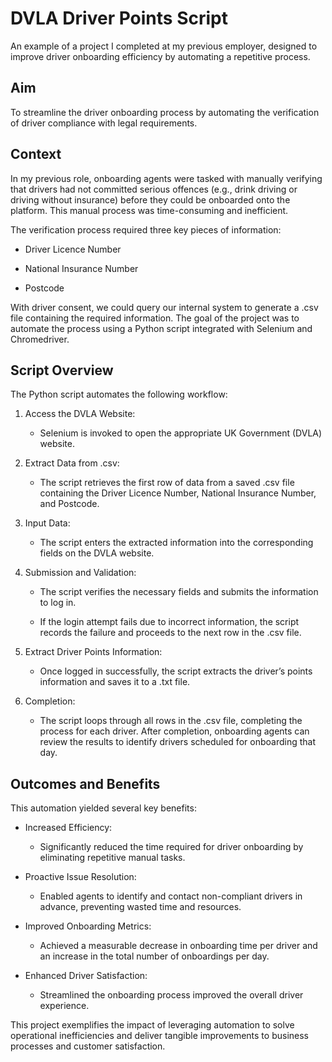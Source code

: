 # DVLA Driver Points Script

An example of a project I completed at my previous employer, designed to improve driver onboarding efficiency by automating a repetitive process.

## Aim

To streamline the driver onboarding process by automating the verification of driver compliance with legal requirements.

## Context

In my previous role, onboarding agents were tasked with manually verifying that drivers had not committed serious offences (e.g., drink driving or driving without insurance) before they could be onboarded onto the platform. This manual process was time-consuming and inefficient.

The verification process required three key pieces of information:

- Driver Licence Number

- National Insurance Number

- Postcode

With driver consent, we could query our internal system to generate a .csv file containing the required information. The goal of the project was to automate the process using a Python script integrated with Selenium and Chromedriver.

## Script Overview

The Python script automates the following workflow:

1. Access the DVLA Website:

    - Selenium is invoked to open the appropriate UK Government (DVLA) website.

2. Extract Data from .csv:

    - The script retrieves the first row of data from a saved .csv file containing the Driver Licence Number, National Insurance Number, and Postcode.

3. Input Data:

    - The script enters the extracted information into the corresponding fields on the DVLA website.

4. Submission and Validation:

    - The script verifies the necessary fields and submits the information to log in.

    - If the login attempt fails due to incorrect information, the script records the failure and proceeds to the next row in the .csv file.

5. Extract Driver Points Information:

    - Once logged in successfully, the script extracts the driver’s points information and saves it to a .txt file.

6. Completion:

    - The script loops through all rows in the .csv file, completing the process for each driver. After completion, onboarding agents can review the results to identify drivers scheduled for onboarding that day.

## Outcomes and Benefits

This automation yielded several key benefits:

- Increased Efficiency:

    - Significantly reduced the time required for driver onboarding by eliminating repetitive manual tasks.

- Proactive Issue Resolution:

    - Enabled agents to identify and contact non-compliant drivers in advance, preventing wasted time and resources.

- Improved Onboarding Metrics:

    - Achieved a measurable decrease in onboarding time per driver and an increase in the total number of onboardings per day.

- Enhanced Driver Satisfaction:

    - Streamlined the onboarding process improved the overall driver experience.

This project exemplifies the impact of leveraging automation to solve operational inefficiencies and deliver tangible improvements to business processes and customer satisfaction.



